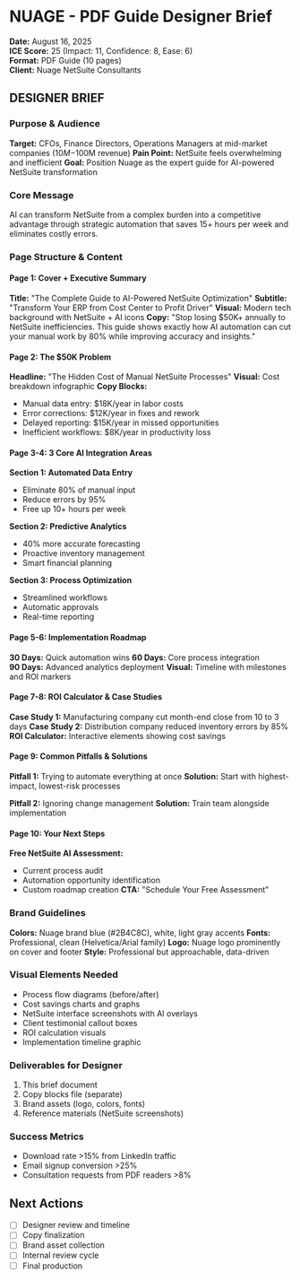 # NUAGE - PDF Guide Designer Brief
**Date:** August 16, 2025  
**ICE Score:** 25 (Impact: 11, Confidence: 8, Ease: 6)  
**Format:** PDF Guide (10 pages)  
**Client:** Nuage NetSuite Consultants

## DESIGNER BRIEF

### Purpose & Audience
**Target:** CFOs, Finance Directors, Operations Managers at mid-market companies ($10M-$100M revenue)
**Pain Point:** NetSuite feels overwhelming and inefficient
**Goal:** Position Nuage as the expert guide for AI-powered NetSuite transformation

### Core Message
AI can transform NetSuite from a complex burden into a competitive advantage through strategic automation that saves 15+ hours per week and eliminates costly errors.

### Page Structure & Content

#### Page 1: Cover + Executive Summary
**Title:** "The Complete Guide to AI-Powered NetSuite Optimization"
**Subtitle:** "Transform Your ERP from Cost Center to Profit Driver"
**Visual:** Modern tech background with NetSuite + AI icons
**Copy:** 
"Stop losing $50K+ annually to NetSuite inefficiencies. This guide shows exactly how AI automation can cut your manual work by 80% while improving accuracy and insights."

#### Page 2: The $50K Problem
**Headline:** "The Hidden Cost of Manual NetSuite Processes"
**Visual:** Cost breakdown infographic
**Copy Blocks:**
- Manual data entry: $18K/year in labor costs
- Error corrections: $12K/year in fixes and rework  
- Delayed reporting: $15K/year in missed opportunities
- Inefficient workflows: $8K/year in productivity loss

#### Page 3-4: 3 Core AI Integration Areas
**Section 1: Automated Data Entry**
- Eliminate 80% of manual input
- Reduce errors by 95%
- Free up 10+ hours per week

**Section 2: Predictive Analytics**  
- 40% more accurate forecasting
- Proactive inventory management
- Smart financial planning

**Section 3: Process Optimization**
- Streamlined workflows
- Automatic approvals
- Real-time reporting

#### Page 5-6: Implementation Roadmap
**30 Days:** Quick automation wins
**60 Days:** Core process integration  
**90 Days:** Advanced analytics deployment
**Visual:** Timeline with milestones and ROI markers

#### Page 7-8: ROI Calculator & Case Studies
**Case Study 1:** Manufacturing company cut month-end close from 10 to 3 days
**Case Study 2:** Distribution company reduced inventory errors by 85%
**ROI Calculator:** Interactive elements showing cost savings

#### Page 9: Common Pitfalls & Solutions
**Pitfall 1:** Trying to automate everything at once
**Solution:** Start with highest-impact, lowest-risk processes

**Pitfall 2:** Ignoring change management
**Solution:** Train team alongside implementation

#### Page 10: Your Next Steps
**Free NetSuite AI Assessment:**
- Current process audit
- Automation opportunity identification  
- Custom roadmap creation
**CTA:** "Schedule Your Free Assessment"

### Brand Guidelines
**Colors:** Nuage brand blue (#2B4C8C), white, light gray accents
**Fonts:** Professional, clean (Helvetica/Arial family)
**Logo:** Nuage logo prominently on cover and footer
**Style:** Professional but approachable, data-driven

### Visual Elements Needed
- Process flow diagrams (before/after)
- Cost savings charts and graphs
- NetSuite interface screenshots with AI overlays
- Client testimonial callout boxes
- ROI calculation visuals
- Implementation timeline graphic

### Deliverables for Designer
1. This brief document
2. Copy blocks file (separate)
3. Brand assets (logo, colors, fonts)
4. Reference materials (NetSuite screenshots)

### Success Metrics
- Download rate >15% from LinkedIn traffic
- Email signup conversion >25%
- Consultation requests from PDF readers >8%

## Next Actions
- [ ] Designer review and timeline
- [ ] Copy finalization
- [ ] Brand asset collection
- [ ] Internal review cycle
- [ ] Final production